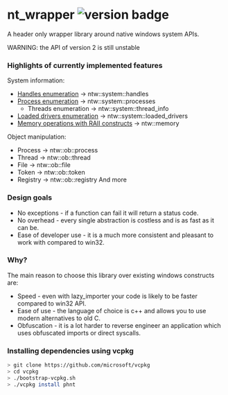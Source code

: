 # nt_wrapper ![version badge](https://img.shields.io/badge/version-0.2-brightgreen)
A header only wrapper library around native windows system APIs.

WARNING: the API of version 2 is still unstable

### Highlights of currently implemented features
System information:
* [Handles enumeration](https://github.com/JustasMasiulis/nt_wrapper/blob/e2ff4b930c189b55548b4ba805756d1abf38053f/test/test_handles.cpp#L7) -> ntw::system::handles
* [Process enumeration](https://github.com/JustasMasiulis/nt_wrapper/blob/e2ff4b930c189b55548b4ba805756d1abf38053f/test/test_processes.cpp#L7) -> ntw::system::processes
    * Threads enumeration -> ntw::system::thread_info
* [Loaded drivers enumeration](https://github.com/JustasMasiulis/nt_wrapper/blob/e2ff4b930c189b55548b4ba805756d1abf38053f/test/test_loaded_drivers.cpp#L10) -> ntw::system::loaded_drivers
* [Memory operations with RAII constructs](https://github.com/JustasMasiulis/nt_wrapper/blob/2f9ca30dc3098bf6884f325c77b44f77f2845f5a/test/test_memory.cpp#L132) -> ntw::memory

Object manipulation:
* Process -> ntw::ob::process
* Thread -> ntw::ob::thread
* File -> ntw::ob::file
* Token -> ntw::ob::token
* Registry -> ntw::ob::registry
And more

### Design goals
* No exceptions - if a function can fail it will return a status code.
* No overhead - every single abstraction is costless and is as fast as it can be.
* Ease of developer use - it is a much more consistent and pleasant to work with compared to win32.

### Why?
The main reason to choose this library over existing windows constructs are:
* Speed - even with lazy_importer your code is likely to be faster compared to win32 API.
* Ease of use - the language of choice is c++ and allows you to use modern alternatives to old C.
* Obfuscation - it is a lot harder to reverse engineer an application which uses obfuscated imports or direct syscalls.

### Installing dependencies using vcpkg

```bash
> git clone https://github.com/microsoft/vcpkg
> cd vcpkg
> ./bootstrap-vcpkg.sh
> ./vcpkg install phnt
```
